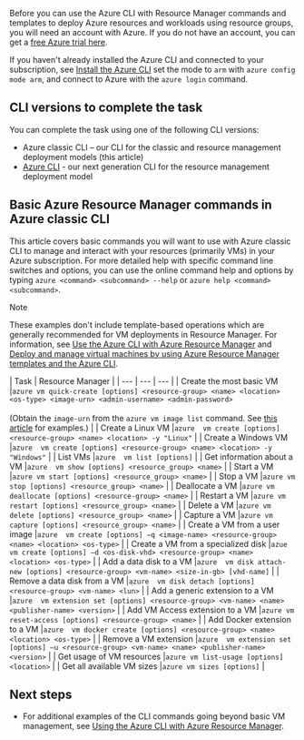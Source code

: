 Before you can use the Azure CLI with Resource Manager commands and templates to deploy Azure resources and workloads using resource groups, you will need an account with Azure. If you do not have an account, you can get a [free Azure trial here](https://azure.microsoft.com/pricing/free-trial/).

If you haven't already installed the Azure CLI and connected to your subscription, see [Install the Azure CLI](../articles/cli-install-nodejs.md) set the mode to `arm` with `azure config mode arm`, and connect to Azure with the `azure login` command.

## CLI versions to complete the task
You can complete the task using one of the following CLI versions:

- Azure classic CLI – our CLI for the classic and resource management deployment models (this article)
- [Azure CLI](../articles/virtual-machines/linux/cli-manage.md) - our next generation CLI for the resource management deployment model

## Basic Azure Resource Manager commands in Azure classic CLI

This article covers basic commands you will want to use with Azure classic CLI to manage and interact with your resources (primarily VMs) in your Azure subscription.  For more detailed help with specific command line switches and options, you can use the online command help and options by typing `azure <command> <subcommand> --help` or `azure help <command> <subcommand>`.

> [!NOTE]
> These examples don't include template-based operations which are generally recommended for VM deployments in Resource Manager. For information, see [Use the Azure CLI with Azure Resource Manager](../articles/xplat-cli-azure-resource-manager.md) and [Deploy and manage virtual machines by using Azure Resource Manager templates and the Azure CLI](../articles/virtual-machines/linux/create-ssh-secured-vm-from-template.md?toc=%2fazure%2fvirtual-machines%2flinux%2ftoc.json).
> 
> 

| Task | Resource Manager |
| --- | --- | --- |
| Create the most basic VM |`azure vm quick-create [options] <resource-group> <name> <location> <os-type> <image-urn> <admin-username> <admin-password>`<br/><br/>(Obtain the `image-urn` from the `azure vm image list` command. See [this article](../articles/virtual-machines/linux/cli-ps-findimage.md?toc=%2fazure%2fvirtual-machines%2flinux%2ftoc.json) for examples.) |
| Create a Linux VM |`azure  vm create [options] <resource-group> <name> <location> -y "Linux"` |
| Create a Windows VM |`azure  vm create [options] <resource-group> <name> <location> -y "Windows"` |
| List VMs |`azure  vm list [options]` |
| Get information about a VM |`azure  vm show [options] <resource_group> <name>` |
| Start a VM |`azure vm start [options] <resource_group> <name>` |
| Stop a VM |`azure vm stop [options] <resource_group> <name>` |
| Deallocate a VM |`azure vm deallocate [options] <resource-group> <name>` |
| Restart a VM |`azure vm restart [options] <resource_group> <name>` |
| Delete a VM |`azure vm delete [options] <resource_group> <name>` |
| Capture a VM |`azure vm capture [options] <resource_group> <name>` |
| Create a VM from a user image |`azure  vm create [options] –q <image-name> <resource-group> <name> <location> <os-type>` |
| Create a VM from a specialized disk |`azue  vm create [options] –d <os-disk-vhd> <resource-group> <name> <location> <os-type>` |
| Add a data disk to a VM |`azure  vm disk attach-new [options] <resource-group> <vm-name> <size-in-gb> [vhd-name]` |
| Remove a data disk from a VM |`azure  vm disk detach [options] <resource-group> <vm-name> <lun>` |
| Add a generic extension to a VM |`azure  vm extension set [options] <resource-group> <vm-name> <name> <publisher-name> <version>` |
| Add VM Access extension to a VM |`azure vm reset-access [options] <resource-group> <name>` |
| Add Docker extension to a VM |`azure  vm docker create [options] <resource-group> <name> <location> <os-type>` |
| Remove a VM extension |`azure  vm extension set [options] –u <resource-group> <vm-name> <name> <publisher-name> <version>` |
| Get usage of VM resources |`azure vm list-usage [options] <location>` |
| Get all available VM sizes |`azure vm sizes [options]` |

## Next steps
* For additional examples of the CLI commands going beyond basic VM management, see [Using the Azure CLI with Azure Resource Manager](../articles/virtual-machines/azure-cli-arm-commands.md).
